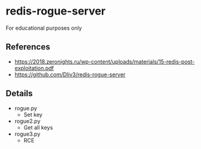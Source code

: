 # redis-rogue-server
For educational purposes only

## References
- https://2018.zeronights.ru/wp-content/uploads/materials/15-redis-post-exploitation.pdf
- https://github.com/Dliv3/redis-rogue-server

## Details
- rogue.py
  - Set key
- rogue2.py
  - Get all keys
- rogue3.py
  - RCE
